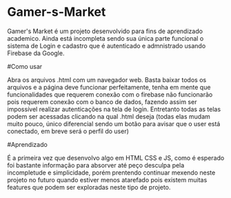 # Gamer-s-Market

Gamer's Market é um projeto desenvolvido para fins de aprendizado academico.
Ainda está incompleta sendo sua única parte funcional o sistema de Login e cadastro que é autenticado e admnistrado usando Firebase da Google.

#Como usar

Abra os arquivos .html com um navegador web. Basta baixar todos os arquivos e a página deve funcionar perfeitamente, tenha em mente que 
funcionalidades que requerem conexão com o firebase não funcionarão pois requerem conexão com o banco de dados,
fazendo assim ser impossível realizar autenticações na tela de login. Entretanto todas as telas podem ser acessadas clicando na qual .html deseja
(todas elas mudam muito pouco, único diferencial sendo um botão para avisar que o user está conectado, em breve será o perfil do user)

#Aprendizado

É a primeira vez que desenvolvo algo em HTML CSS e JS, como é esperado foi bastante informação para absorver até peço desculpa pela incompletude e simplicidade, porém 
prentendo continuar mexendo neste projeto no futuro quando estiver menos atarefado pois existem muitas features que podem ser exploradas neste tipo de projeto.
